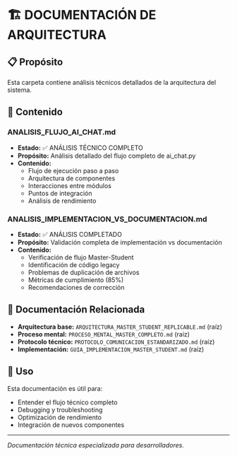 # 🏗️ DOCUMENTACIÓN DE ARQUITECTURA

## 📋 **Propósito**
Esta carpeta contiene análisis técnicos detallados de la arquitectura del sistema.

## 📁 **Contenido**

### **ANALISIS_FLUJO_AI_CHAT.md**
- **Estado:** ✅ ANÁLISIS TÉCNICO COMPLETO
- **Propósito:** Análisis detallado del flujo completo de ai_chat.py
- **Contenido:**
  - Flujo de ejecución paso a paso
  - Arquitectura de componentes
  - Interacciones entre módulos
  - Puntos de integración
  - Análisis de rendimiento

### **ANALISIS_IMPLEMENTACION_VS_DOCUMENTACION.md**
- **Estado:** ✅ ANÁLISIS COMPLETADO
- **Propósito:** Validación completa de implementación vs documentación
- **Contenido:**
  - Verificación de flujo Master-Student
  - Identificación de código legacy
  - Problemas de duplicación de archivos
  - Métricas de cumplimiento (85%)
  - Recomendaciones de corrección

## 🔗 **Documentación Relacionada**
- **Arquitectura base:** `ARQUITECTURA_MASTER_STUDENT_REPLICABLE.md` (raíz)
- **Proceso mental:** `PROCESO_MENTAL_MASTER_COMPLETO.md` (raíz)
- **Protocolo técnico:** `PROTOCOLO_COMUNICACION_ESTANDARIZADO.md` (raíz)
- **Implementación:** `GUIA_IMPLEMENTACION_MASTER_STUDENT.md` (raíz)

## 🎯 **Uso**
Esta documentación es útil para:
- Entender el flujo técnico completo
- Debugging y troubleshooting
- Optimización de rendimiento
- Integración de nuevos componentes

---
*Documentación técnica especializada para desarrolladores.*
